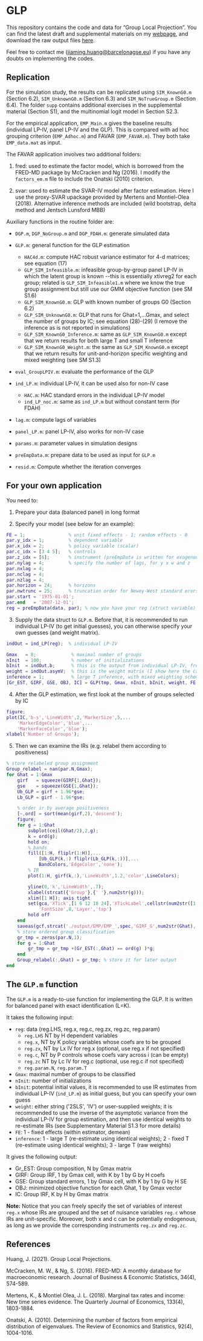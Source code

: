 # GLP

This repository contains the code and data for “Group Local Projection”. You can find the latest draft and supplemental materials on my [webpage](https://sites.google.com/view/jiaminghuang/research), and download the raw output files [here](https://drive.google.com/drive/folders/1IkUqq9W63jpVldTVuE1vFrQMuVP8ZttX?usp=sharing).

Feel free to contact me ([jiaming.huang@barcelonagse.eu](jiaming.huang@barcelonagse.eu)) if you have any doubts on implementing the codes.

## Replication

For the simulation study, the results can be replicated using `SIM_KnownG0.m` (Section 6.2), `SIM_UnknownG0.m` (Section 6.3) and `SIM_NoTrueGroup.m` (Section 6.4). The folder `supp` contains additional exercises in the supplemental material (Section S1), and the multinomial logit model in Section S2.3.

For the empirical application, `EMP_Main.m` gives the baseline results (individual LP-IV, panel LP-IV and the GLP). This is compared with ad hoc grouping criterion (`EMP_Adhoc.m`) and FAVAR (`EMP_FAVAR.m`). They both take `EMP_data.mat` as input.

The FAVAR application involves two additional folders: 

1. fred: used to estimate the factor model, which is borrowed from the FRED-MD package by McCracken and Ng (2016). I modify the `factors_em.m` file to include the Onatski (2010) criterion. 

2. svar: used to estimate the SVAR-IV model after factor estimation. Here I use the proxy-SVAR upackage provided by Mertens and Montiel-Olea (2018). Alternative inference methods are included (wild bootstrap, delta method and Jentsch Lunsford MBB)

Auxiliary functions in the routine folder are:

- `DGP.m`, `DGP_NoGroup.m` and `DGP_FDAH.m`: generate simulated data

- `GLP.m`: general function for the GLP estimation
  - `HAC4d.m`: compute HAC robust variance estimator for 4-d matrices; see equation (17)
  - `GLP_SIM_Infeasible.m`: infeasible group-by-group panel LP-IV in which the latent group is known --this is essentially xtivreg2 for each group; related is `GLP_SIM_Infeasible1.m` where we know the true group assignment but still use our GMM objective function (see SM S1.6)
  - `GLP_SIM_KnownG0.m`: GLP with known number of groups G0 (Section 6.2)
  - `GLP_SIM_UnknownG0.m`: GLP that runs for Ghat=1,...Gmax, and select the number of groups by IC; see equation (28)-(29) (I remove the inference as is not reported in simulations)
  - `GLP_SIM_KnownG0_Inference.m`: same as `GLP_SIM_KnownG0.m` except that we return results for both large T and small T inference
  - `GLP_SIM_KnownG0_Weight.m`: the same as `GLP_SIM_KnownG0.m` except that we return results for unit-and-horizon specific weighting and mixed weighting (see SM S1.3)
  
- `eval_GroupLPIV.m`: evaluate the performance of the GLP
  
- `ind_LP.m`: individual LP-IV, it can be used also for non-IV case
  - `HAC.m`: HAC standard errors in the individual LP-IV model
  - `ind_LP_noc.m`: same as `ind_LP.m` but without constant term (for FDAH)
  
- `lag.m`: compute lags of variables

- `panel_LP.m`: panel LP-IV, also works for non-IV case

- `params.m`: parameter values in simulation designs

- `preEmpData.m`: prepare data to be used as input for `GLP.m`

- `resid.m`: Compute whether the iteration converges

## For your own application

You need to:

1. Prepare your data (balanced panel) in long format

2. Specify your model (see below for an example):

```matlab
FE = 1;                % unit fixed effects - 1; random effects - 0
par.y_idx = 1;         % dependent variable
par.x_idx = 2;         % policy variable (scalar)
par.c_idx = [3 4 5];   % controls
par.z_idx = [6];       % instrument (preEmpData is written for exogenous control; but we can always specify par.zx_idx and par.zc_idx that instrument z and c separately)
par.nylag = 4;         % specify the number of lags, for y x w and z
par.nxlag = 4;
par.nclag = 4;
par.nzlag = 4;
par.horizon = 24;      % horizons
par.nwtrunc = 25;      % truncation order for Newey-West standard erors (for individual LP-IV)
par.start = '1975-01-01';
par.end   = '2007-12-01';
reg = preEmpData(data, par); % now you have your reg (struct variable) 
```

3. Supply the data struct to `GLP.m`. Before that, it is recommended to run individual LP-IV (to get initial guesses), you can otherwise specify your own guesses (and weight matrix).

```matlab
indOut = ind_LP(reg);  % individual LP-IV

Gmax   = 8;             % maximal number of groups
nInit  = 100;           % number of initializations
bInit  = indOut.b;      % this is the output from individual LP-IV, from which we can draw initial guesses
weight = indOut.asymV;  % this is the weight matrix (I show here the case with L=K)
inference = 1;          % large T inference, with mixed weighting scheme (See SM S1.3) 
[Gr_EST, GIRF, GSE, OBJ, IC] = GLP(tmp, Gmax, nInit, bInit, weight, FE, inference);

```

4. After the GLP estimation, we first look at the number of groups selected by IC

```matlab
figure;
plot(IC,'b-s','LineWidth',2,'MarkerSize',5,...
    'MarkerEdgeColor','blue',...
    'MarkerFaceColor','blue');
xlabel('Number of Groups');
```

5. Then we can examine the IRs (e.g. relabel them according to positiveness)

```matlab
% store relabeled group assignment
Group_relabel = nan(par.N,Gmax);
for Ghat = 1:Gmax
    girf   = squeeze(GIRF{1,Ghat});
    gse    = squeeze(GSE{1,Ghat});
    Ub_GLP = girf + 1.96*gse;
    Lb_GLP = girf - 1.96*gse;

    % order ir by average positiveness
    [~,ord] = sort(mean(girf,2),'descend');
    figure;
    for g = 1:Ghat
        subplot(ceil(Ghat/2),2,g);
        k = ord(g);
        hold on;
        % bands
        fill([1:H, fliplr(1:H)],...
            [Ub_GLP(k,:) fliplr(Lb_GLP(k,:))],...
            BandColors,'EdgeColor','none');
        % IR
        plot(1:H, girf(k,:),'LineWidth',1.2,'color',LineColors);

        yline(0,'k','LineWidth',.7);
        xlabel(strcat({'Group'},{' '},num2str(g)));
        xlim([1 H]); axis tight
        set(gca,'XTick',[1 6 12 18 24],'XTickLabel',cellstr(num2str([1 6 12 18 24]')),...
            'FontSize',8,'Layer','top')
        hold off
    end
    saveas(gcf,strcat('./output/EMP/EMP_',spec,'GIRF_G',num2str(Ghat),'.png'));
    % store ordered group classification
    gr_tmp = zeros(par.N,1);
    for g = 1:Ghat
        gr_tmp = gr_tmp +(Gr_EST(:,Ghat) == ord(g) )*g;
    end
    Group_relabel(:,Ghat) = gr_tmp; % store it for later output
end
```

## The `GLP.m` function

The `GLP.m` is a ready-to-use function for implementing the GLP. It is written for balanced panel with exact identification (L=K).

It takes the following input:
- `reg`: data (reg.LHS, reg.x, reg.c, reg.zx, reg.zc, reg.param)
  - `reg.LHS` NT by H dependent variables
  - `reg.x`, NT by K policy variables whose coefs are to be grouped
  - `reg.zx`, NT by Lx IV for reg.x (optional, use reg.x if not specified)
  - `reg.c`, NT by P controls whose coefs vary across i (can be empty)
  - `reg.zc` NT by Lc IV for reg.c (optional, use reg.c if not specified)
  - `reg.param.N`, `reg.param.T`
- `Gmax`: maximal number of groups to be classified
- `nInit`: number of initializations
- `bInit`: potential initial values, it is recommended to use IR estimates from individual LP-IV (`ind_LP.m`) as initial guess, but you can specify your own guess
- `weight`: either string ('2SLS', 'IV') or user-supplied weights; it is recommended to use the inverse of the asymptotic variance from the individual LP-IV for group estimation, and then use identical weights to re-estimate IRs (see Supplementary Material S1.3 for more details)
- `FE`: 1 - fixed effects (within estimator, demean)
- `inference`: 1 - large T (re-estimate using identical weights); 2 - fixed T (re-estimate using identical weights); 3 - large T (raw weights)

It gives the following output:
- Gr_EST: Group composition, N by Gmax matrix
- GIRF: Group IRF, 1 by Gmax cell, with K by 1 by G by H coefs
- GSE: Group standard errors, 1 by Gmax cell, with K by 1 by G by H SE
- OBJ: minimized objective function for each Ghat, 1 by Gmax vector
- IC: Group IRF, K by H by Gmax matrix


**Note:** Notice that you can freely specify the set of variables of interest `reg.x` whose IRs are grouped and the set of nuisance variables `reg.c` whose IRs are unit-specific. Moreover, both x and c can be potentially endogenous, as long as we provide the corresponding instruments `reg.zx` and `reg.zc`.

## References
Huang, J. (2021). Group Local Projections.

McCracken, M. W., & Ng, S. (2016). FRED-MD: A monthly database for macroeconomic research. Journal of Business & Economic Statistics, 34(4), 574-589.

Mertens, K., & Montiel Olea, J. L. (2018). Marginal tax rates and income: New time series evidence. The Quarterly Journal of Economics, 133(4), 1803-1884.

Onatski, A. (2010). Determining the number of factors from empirical distribution of eigenvalues. The Review of Economics and Statistics, 92(4), 1004-1016.
